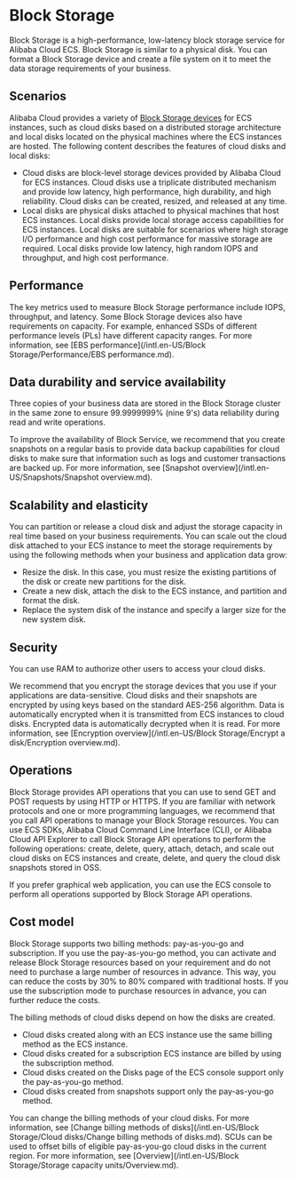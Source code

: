 # Block Storage

Block Storage is a high-performance, low-latency block storage service for Alibaba Cloud ECS. Block Storage is similar to a physical disk. You can format a Block Storage device and create a file system on it to meet the data storage requirements of your business.

## Scenarios

Alibaba Cloud provides a variety of [Block Storage devices](https://ecs-buy.aliyun.com/?spm=5176.54360.880806.btn1.77b76a81ly4Be3#/clouddisk) for ECS instances, such as cloud disks based on a distributed storage architecture and local disks located on the physical machines where the ECS instances are hosted. The following content describes the features of cloud disks and local disks:

-   Cloud disks are block-level storage devices provided by Alibaba Cloud for ECS instances. Cloud disks use a triplicate distributed mechanism and provide low latency, high performance, high durability, and high reliability. Cloud disks can be created, resized, and released at any time.
-   Local disks are physical disks attached to physical machines that host ECS instances. Local disks provide local storage access capabilities for ECS instances. Local disks are suitable for scenarios where high storage I/O performance and high cost performance for massive storage are required. Local disks provide low latency, high random IOPS and throughput, and high cost performance.

## Performance

The key metrics used to measure Block Storage performance include IOPS, throughput, and latency. Some Block Storage devices also have requirements on capacity. For example, enhanced SSDs of different performance levels \(PLs\) have different capacity ranges. For more information, see [EBS performance](/intl.en-US/Block Storage/Performance/EBS performance.md).

## Data durability and service availability

Three copies of your business data are stored in the Block Storage cluster in the same zone to ensure 99.9999999% \(nine 9's\) data reliability during read and write operations.

To improve the availability of Block Service, we recommend that you create snapshots on a regular basis to provide data backup capabilities for cloud disks to make sure that information such as logs and customer transactions are backed up. For more information, see [Snapshot overview](/intl.en-US/Snapshots/Snapshot overview.md).

## Scalability and elasticity

You can partition or release a cloud disk and adjust the storage capacity in real time based on your business requirements. You can scale out the cloud disk attached to your ECS instance to meet the storage requirements by using the following methods when your business and application data grow:

-   Resize the disk. In this case, you must resize the existing partitions of the disk or create new partitions for the disk.
-   Create a new disk, attach the disk to the ECS instance, and partition and format the disk.
-   Replace the system disk of the instance and specify a larger size for the new system disk.

## Security

You can use RAM to authorize other users to access your cloud disks.

We recommend that you encrypt the storage devices that you use if your applications are data-sensitive. Cloud disks and their snapshots are encrypted by using keys based on the standard AES-256 algorithm. Data is automatically encrypted when it is transmitted from ECS instances to cloud disks. Encrypted data is automatically decrypted when it is read. For more information, see [Encryption overview](/intl.en-US/Block Storage/Encrypt a disk/Encryption overview.md).

## Operations

Block Storage provides API operations that you can use to send GET and POST requests by using HTTP or HTTPS. If you are familiar with network protocols and one or more programming languages, we recommend that you call API operations to manage your Block Storage resources. You can use ECS SDKs, Alibaba Cloud Command Line Interface \(CLI\), or Alibaba Cloud API Explorer to call Block Storage API operations to perform the following operations: create, delete, query, attach, detach, and scale out cloud disks on ECS instances and create, delete, and query the cloud disk snapshots stored in OSS.

If you prefer graphical web application, you can use the ECS console to perform all operations supported by Block Storage API operations.

## Cost model

Block Storage supports two billing methods: pay-as-you-go and subscription. If you use the pay-as-you-go method, you can activate and release Block Storage resources based on your requirement and do not need to purchase a large number of resources in advance. This way, you can reduce the costs by 30% to 80% compared with traditional hosts. If you use the subscription mode to purchase resources in advance, you can further reduce the costs.

The billing methods of cloud disks depend on how the disks are created.

-   Cloud disks created along with an ECS instance use the same billing method as the ECS instance.
-   Cloud disks created for a subscription ECS instance are billed by using the subscription method.
-   Cloud disks created on the Disks page of the ECS console support only the pay-as-you-go method.
-   Cloud disks created from snapshots support only the pay-as-you-go method.

You can change the billing methods of your cloud disks. For more information, see [Change billing methods of disks](/intl.en-US/Block Storage/Cloud disks/Change billing methods of disks.md). SCUs can be used to offset bills of eligible pay-as-you-go cloud disks in the current region. For more information, see [Overview](/intl.en-US/Block Storage/Storage capacity units/Overview.md).

